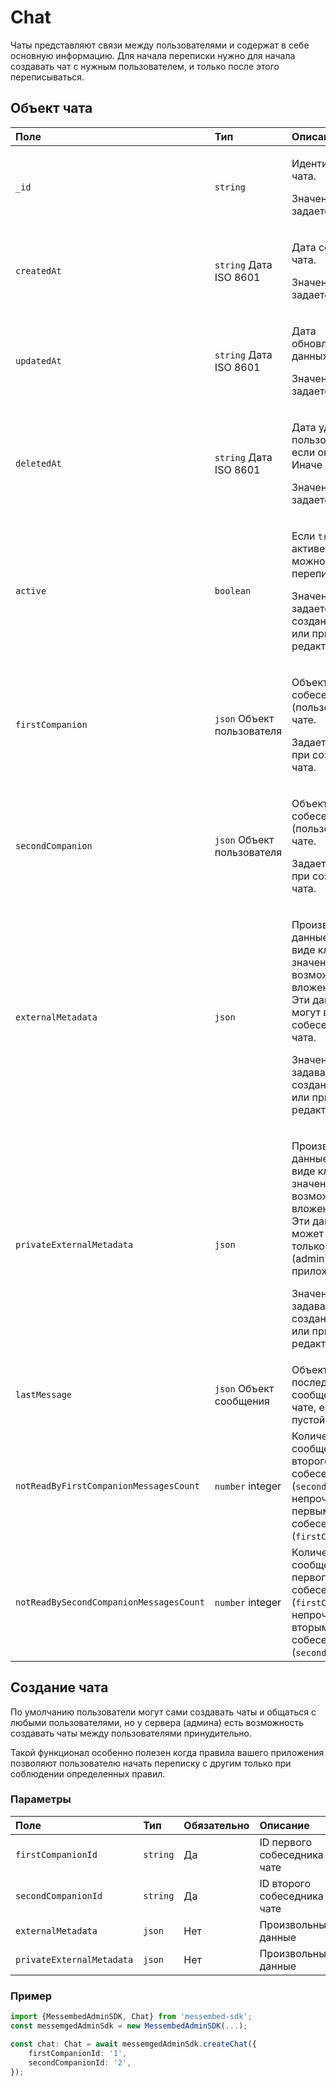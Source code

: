 # Chat

Чаты представляют связи между пользователями и содержат в себе основную информацию. Для начала переписки нужно для начала создавать чат с нужным пользователем, и только после этого переписываться.

## Объект чата

<table>
  <thead>
    <tr>
      <th style="text-align:left">&#x41F;&#x43E;&#x43B;&#x435;</th>
      <th style="text-align:left">&#x422;&#x438;&#x43F;</th>
      <th style="text-align:left">&#x41E;&#x43F;&#x438;&#x441;&#x430;&#x43D;&#x438;&#x435;</th>
    </tr>
  </thead>
  <tbody>
    <tr>
      <td style="text-align:left"><code>_id</code>
      </td>
      <td style="text-align:left"><code>string</code>
      </td>
      <td style="text-align:left">
        <p>&#x418;&#x434;&#x435;&#x43D;&#x442;&#x438;&#x444;&#x438;&#x43A;&#x430;&#x442;&#x43E;&#x440;
          &#x447;&#x430;&#x442;&#x430;.</p>
        <p>&#x417;&#x43D;&#x430;&#x447;&#x435;&#x43D;&#x438;&#x435; &#x43D;&#x435;
          &#x437;&#x430;&#x434;&#x430;&#x435;&#x442;&#x441;&#x44F;</p>
      </td>
    </tr>
    <tr>
      <td style="text-align:left"><code>createdAt</code>
      </td>
      <td style="text-align:left"><code>string</code> &#x414;&#x430;&#x442;&#x430; ISO 8601</td>
      <td style="text-align:left">
        <p>&#x414;&#x430;&#x442;&#x430; &#x441;&#x43E;&#x437;&#x434;&#x430;&#x43D;&#x438;&#x438;
          &#x447;&#x430;&#x442;&#x430;.</p>
        <p>&#x417;&#x43D;&#x430;&#x447;&#x435;&#x43D;&#x438;&#x435; &#x43D;&#x435;
          &#x437;&#x430;&#x434;&#x430;&#x435;&#x442;&#x441;&#x44F;</p>
      </td>
    </tr>
    <tr>
      <td style="text-align:left"><code>updatedAt</code>
      </td>
      <td style="text-align:left"><code>string</code> &#x414;&#x430;&#x442;&#x430; ISO 8601</td>
      <td style="text-align:left">
        <p>&#x414;&#x430;&#x442;&#x430; &#x43E;&#x431;&#x43D;&#x43E;&#x432;&#x43B;&#x435;&#x43D;&#x438;&#x44F;
          &#x434;&#x430;&#x43D;&#x43D;&#x44B;&#x445; &#x447;&#x430;&#x442;&#x430;.</p>
        <p>&#x417;&#x43D;&#x430;&#x447;&#x435;&#x43D;&#x438;&#x435; &#x43D;&#x435;
          &#x437;&#x430;&#x434;&#x430;&#x435;&#x442;&#x441;&#x44F;</p>
      </td>
    </tr>
    <tr>
      <td style="text-align:left"><code>deletedAt</code>
      </td>
      <td style="text-align:left"><code>string</code> &#x414;&#x430;&#x442;&#x430; ISO 8601</td>
      <td style="text-align:left">
        <p>&#x414;&#x430;&#x442;&#x430; &#x443;&#x434;&#x430;&#x43B;&#x435;&#x43D;&#x438;&#x44F;
          &#x43F;&#x43E;&#x43B;&#x44C;&#x437;&#x43E;&#x432;&#x430;&#x442;&#x435;&#x43B;&#x44F;,
          &#x435;&#x441;&#x43B;&#x438; &#x43E;&#x43D; &#x443;&#x434;&#x430;&#x43B;&#x435;&#x43D;.
          &#x418;&#x43D;&#x430;&#x447;&#x435; <code>null</code> .</p>
        <p>&#x417;&#x43D;&#x430;&#x447;&#x435;&#x43D;&#x438;&#x435; &#x43D;&#x435;
          &#x437;&#x430;&#x434;&#x430;&#x435;&#x442;&#x441;&#x44F;.</p>
      </td>
    </tr>
    <tr>
      <td style="text-align:left"><code>active</code>
      </td>
      <td style="text-align:left"><code>boolean</code>
      </td>
      <td style="text-align:left">
        <p>&#x415;&#x441;&#x43B;&#x438; <code>true</code> &#x442;&#x43E; &#x447;&#x430;&#x442;
          &#x430;&#x43A;&#x442;&#x438;&#x432;&#x435;&#x43D; &#x438; &#x432; &#x43D;&#x435;&#x43C;
          &#x43C;&#x43E;&#x436;&#x43D;&#x43E; &#x43F;&#x435;&#x440;&#x435;&#x43F;&#x438;&#x441;&#x44B;&#x432;&#x430;&#x442;&#x44C;&#x441;&#x44F;.</p>
        <p>&#x417;&#x43D;&#x430;&#x447;&#x435;&#x43D;&#x438;&#x435; &#x437;&#x430;&#x434;&#x430;&#x435;&#x442;&#x441;&#x44F;
          &#x43F;&#x440;&#x438; &#x441;&#x43E;&#x437;&#x434;&#x430;&#x43D;&#x438;&#x438;
          &#x447;&#x430;&#x442;&#x430; &#x438;&#x43B;&#x438; &#x43F;&#x440;&#x438;
          &#x440;&#x435;&#x434;&#x430;&#x43A;&#x442;&#x438;&#x440;&#x43E;&#x432;&#x430;&#x43D;&#x438;&#x438;.</p>
      </td>
    </tr>
    <tr>
      <td style="text-align:left"><code>firstCompanion</code>
      </td>
      <td style="text-align:left"><code>json</code> &#x41E;&#x431;&#x44A;&#x435;&#x43A;&#x442; &#x43F;&#x43E;&#x43B;&#x44C;&#x437;&#x43E;&#x432;&#x430;&#x442;&#x435;&#x43B;&#x44F;</td>
      <td
      style="text-align:left">
        <p>&#x41E;&#x431;&#x44A;&#x435;&#x43A;&#x442; &#x43F;&#x435;&#x440;&#x432;&#x43E;&#x433;&#x43E;
          &#x441;&#x43E;&#x431;&#x435;&#x441;&#x435;&#x434;&#x43D;&#x438;&#x43A;&#x430;
          (&#x43F;&#x43E;&#x43B;&#x44C;&#x437;&#x43E;&#x432;&#x430;&#x442;&#x435;&#x43B;&#x44F;)
          &#x432; &#x447;&#x430;&#x442;&#x435;.</p>
        <p>&#x417;&#x430;&#x434;&#x430;&#x435;&#x442;&#x441;&#x44F; &#x442;&#x43E;&#x43B;&#x44C;&#x43A;&#x43E;
          &#x43F;&#x440;&#x438; &#x441;&#x43E;&#x437;&#x434;&#x430;&#x43D;&#x438;&#x438;
          &#x447;&#x430;&#x442;&#x430;.</p>
        </td>
    </tr>
    <tr>
      <td style="text-align:left"><code>secondCompanion</code>
      </td>
      <td style="text-align:left"><code>json</code> &#x41E;&#x431;&#x44A;&#x435;&#x43A;&#x442; &#x43F;&#x43E;&#x43B;&#x44C;&#x437;&#x43E;&#x432;&#x430;&#x442;&#x435;&#x43B;&#x44F;</td>
      <td
      style="text-align:left">
        <p>&#x41E;&#x431;&#x44A;&#x435;&#x43A;&#x442; &#x432;&#x442;&#x43E;&#x440;&#x43E;&#x433;&#x43E;
          &#x441;&#x43E;&#x431;&#x435;&#x441;&#x435;&#x434;&#x43D;&#x438;&#x43A;&#x430;
          (&#x43F;&#x43E;&#x43B;&#x44C;&#x437;&#x43E;&#x432;&#x430;&#x442;&#x435;&#x43B;&#x44F;)
          &#x432; &#x447;&#x430;&#x442;&#x435;.</p>
        <p>&#x417;&#x430;&#x434;&#x430;&#x435;&#x442;&#x441;&#x44F; &#x442;&#x43E;&#x43B;&#x44C;&#x43A;&#x43E;
          &#x43F;&#x440;&#x438; &#x441;&#x43E;&#x437;&#x434;&#x430;&#x43D;&#x438;&#x438;
          &#x447;&#x430;&#x442;&#x430;.</p>
        </td>
    </tr>
    <tr>
      <td style="text-align:left"><code>externalMetadata</code>
      </td>
      <td style="text-align:left"><code>json</code>
      </td>
      <td style="text-align:left">
        <p>&#x41F;&#x440;&#x43E;&#x438;&#x437;&#x432;&#x43E;&#x43B;&#x44C;&#x43D;&#x44B;&#x435;
          &#x434;&#x430;&#x43D;&#x43D;&#x44B;&#x435; &#x43E; &#x447;&#x430;&#x442;&#x435;
          &#x432; &#x432;&#x438;&#x434;&#x435; &#x43A;&#x43B;&#x44E;&#x447;-&#x437;&#x43D;&#x430;&#x447;&#x435;&#x43D;&#x438;&#x435;
          &#x441; &#x432;&#x43E;&#x437;&#x43C;&#x43E;&#x436;&#x43D;&#x44B;&#x43C;&#x438;
          &#x432;&#x43B;&#x43E;&#x436;&#x435;&#x43D;&#x438;&#x44F;&#x43C;&#x438;.
          &#x42D;&#x442;&#x438; &#x434;&#x430;&#x43D;&#x43D;&#x44B;&#x435; &#x43C;&#x43E;&#x433;&#x443;&#x442;
          &#x432;&#x438;&#x434;&#x435;&#x442;&#x44C; &#x441;&#x43E;&#x431;&#x435;&#x441;&#x435;&#x434;&#x43D;&#x438;&#x43A;&#x438;
          &#x447;&#x430;&#x442;&#x430;.</p>
        <p>&#x417;&#x43D;&#x430;&#x447;&#x435;&#x43D;&#x438;&#x435; &#x43C;&#x43E;&#x436;&#x435;&#x442;
          &#x437;&#x430;&#x434;&#x430;&#x432;&#x430;&#x442;&#x44C;&#x441;&#x44F;
          &#x43F;&#x440;&#x438; &#x441;&#x43E;&#x437;&#x434;&#x430;&#x43D;&#x438;&#x438;
          &#x447;&#x430;&#x442;&#x430; &#x438;&#x43B;&#x438; &#x43F;&#x440;&#x438;
          &#x440;&#x435;&#x434;&#x430;&#x43A;&#x442;&#x438;&#x440;&#x43E;&#x432;&#x430;&#x43D;&#x438;&#x438;.</p>
      </td>
    </tr>
    <tr>
      <td style="text-align:left"><code>privateExternalMetadata</code>
      </td>
      <td style="text-align:left"><code>json</code>
      </td>
      <td style="text-align:left">
        <p>&#x41F;&#x440;&#x43E;&#x438;&#x437;&#x432;&#x43E;&#x43B;&#x44C;&#x43D;&#x44B;&#x435;
          &#x434;&#x430;&#x43D;&#x43D;&#x44B;&#x435; &#x43E; &#x447;&#x430;&#x442;&#x435;
          &#x432; &#x432;&#x438;&#x434;&#x435; &#x43A;&#x43B;&#x44E;&#x447;-&#x437;&#x43D;&#x430;&#x447;&#x435;&#x43D;&#x438;&#x435;
          &#x441; &#x432;&#x43E;&#x437;&#x43C;&#x43E;&#x436;&#x43D;&#x44B;&#x43C;&#x438;
          &#x432;&#x43B;&#x43E;&#x436;&#x435;&#x43D;&#x438;&#x44F;&#x43C;&#x438;.
          &#x42D;&#x442;&#x438; &#x434;&#x430;&#x43D;&#x43D;&#x44B;&#x435; &#x43C;&#x43E;&#x436;&#x435;&#x442;
          &#x443;&#x432;&#x438;&#x434;&#x435;&#x442;&#x44C; &#x442;&#x43E;&#x43B;&#x44C;&#x43A;&#x43E;
          &#x441;&#x435;&#x440;&#x432;&#x435;&#x440; (admin) &#x43F;&#x440;&#x438;&#x43B;&#x43E;&#x436;&#x435;&#x43D;&#x438;&#x44F;.</p>
        <p>&#x417;&#x43D;&#x430;&#x447;&#x435;&#x43D;&#x438;&#x435; &#x43C;&#x43E;&#x436;&#x435;&#x442;
          &#x437;&#x430;&#x434;&#x430;&#x432;&#x430;&#x442;&#x44C;&#x441;&#x44F;
          &#x43F;&#x440;&#x438; &#x441;&#x43E;&#x437;&#x434;&#x430;&#x43D;&#x438;&#x438;
          &#x447;&#x430;&#x442;&#x430; &#x438;&#x43B;&#x438; &#x43F;&#x440;&#x438;
          &#x440;&#x435;&#x434;&#x430;&#x43A;&#x442;&#x438;&#x440;&#x43E;&#x432;&#x430;&#x43D;&#x438;&#x438;.</p>
      </td>
    </tr>
    <tr>
      <td style="text-align:left"><code>lastMessage</code>
      </td>
      <td style="text-align:left"><code>json</code> &#x41E;&#x431;&#x44A;&#x435;&#x43A;&#x442; &#x441;&#x43E;&#x43E;&#x431;&#x449;&#x435;&#x43D;&#x438;&#x44F;</td>
      <td
      style="text-align:left">&#x41E;&#x431;&#x44A;&#x435;&#x43A;&#x442; &#x43F;&#x43E;&#x441;&#x43B;&#x435;&#x434;&#x43D;&#x435;&#x433;&#x43E;
        &#x441;&#x43E;&#x43E;&#x431;&#x449;&#x435;&#x43D;&#x438;&#x44F; &#x432;
        &#x447;&#x430;&#x442;&#x435;, &#x435;&#x441;&#x43B;&#x438; &#x447;&#x430;&#x442;
        &#x43D;&#x435; &#x43F;&#x443;&#x441;&#x442;&#x43E;&#x439;.</td>
    </tr>
    <tr>
      <td style="text-align:left"><code>notReadByFirstCompanionMessagesCount</code>
      </td>
      <td style="text-align:left"><code>number</code> integer</td>
      <td style="text-align:left">&#x41A;&#x43E;&#x43B;&#x438;&#x447;&#x435;&#x441;&#x442;&#x432;&#x43E;
        &#x441;&#x43E;&#x43E;&#x431;&#x449;&#x435;&#x43D;&#x438;&#x439; &#x43E;&#x442;
        &#x432;&#x442;&#x43E;&#x440;&#x43E;&#x433;&#x43E; &#x441;&#x43E;&#x431;&#x435;&#x441;&#x435;&#x434;&#x43D;&#x438;&#x43A;&#x430;
        (<code>secondCompanion</code>) &#x43D;&#x435;&#x43F;&#x440;&#x43E;&#x447;&#x438;&#x442;&#x430;&#x43D;&#x43D;&#x44B;&#x435;
        &#x43F;&#x435;&#x440;&#x432;&#x44B;&#x43C; &#x441;&#x43E;&#x431;&#x435;&#x441;&#x435;&#x434;&#x43D;&#x438;&#x43A;&#x43E;&#x43C;
        (<code>firstCompanion</code>)</td>
    </tr>
    <tr>
      <td style="text-align:left"><code>notReadBySecondCompanionMessagesCount</code>
      </td>
      <td style="text-align:left"><code>number</code> integer</td>
      <td style="text-align:left">&#x41A;&#x43E;&#x43B;&#x438;&#x447;&#x435;&#x441;&#x442;&#x432;&#x43E;
        &#x441;&#x43E;&#x43E;&#x431;&#x449;&#x435;&#x43D;&#x438;&#x439; &#x43E;&#x442;
        &#x43F;&#x435;&#x440;&#x432;&#x43E;&#x433;&#x43E; &#x441;&#x43E;&#x431;&#x435;&#x441;&#x435;&#x434;&#x43D;&#x438;&#x43A;&#x430;
        (<code>firstCompanion</code>) &#x43D;&#x435;&#x43F;&#x440;&#x43E;&#x447;&#x438;&#x442;&#x430;&#x43D;&#x43D;&#x44B;&#x435;
        &#x432;&#x442;&#x43E;&#x440;&#x44B;&#x43C; &#x441;&#x43E;&#x431;&#x435;&#x441;&#x435;&#x434;&#x43D;&#x438;&#x43A;&#x43E;&#x43C;
        (<code>secondCompanion</code>)</td>
    </tr>
  </tbody>
</table>

## Создание чата

По умолчанию пользователи могут сами создавать чаты и общаться с любыми пользователями, но у сервера \(админа\) есть возможность создавать чаты между пользователями принудительно.

Такой функционал особенно полезен когда правила вашего приложения позволяют пользователю начать переписку с другим только при соблюдении определенных правил.

### Параметры

| Поле | Тип | Обязательно | Описание |
| :--- | :--- | :--- | :--- |
| `firstCompanionId` | `string` | Да | ID первого собеседника в чате |
| `secondCompanionId` | `string` | Да | ID второго собеседника в чате |
| `externalMetadata` | `json` | Нет | Произвольные данные |
| `privateExternalMetadata` | `json` | Нет | Произвольные данные |

### Пример

```typescript
import {MessembedAdminSDK, Chat} from 'messembed-sdk';
const messemgedAdminSdk = new MessembedAdminSDK(...);

const chat: Chat = await messemgedAdminSdk.createChat({
    firstCompanionId: '1',
    secondCompanionId: '2',
});

```



